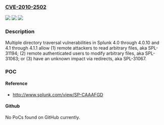 ### [CVE-2010-2502](https://cve.mitre.org/cgi-bin/cvename.cgi?name=CVE-2010-2502)
![](https://img.shields.io/static/v1?label=Product&message=n%2Fa&color=blue)
![](https://img.shields.io/static/v1?label=Version&message=n%2Fa&color=blue)
![](https://img.shields.io/static/v1?label=Vulnerability&message=n%2Fa&color=brighgreen)

### Description

Multiple directory traversal vulnerabilities in Splunk 4.0 through 4.0.10 and 4.1 through 4.1.1 allow (1) remote attackers to read arbitrary files, aka SPL-31194; (2) remote authenticated users to modify arbitrary files, aka SPL-31063; or (3) have an unknown impact via redirects, aka SPL-31067.

### POC

#### Reference
- http://www.splunk.com/view/SP-CAAAFGD

#### Github
No PoCs found on GitHub currently.

